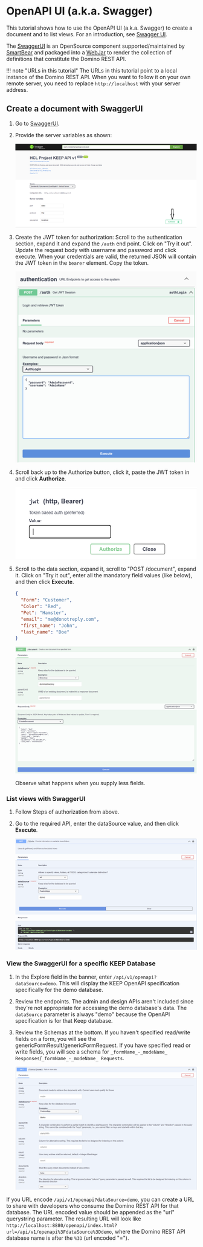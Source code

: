 # OpenAPI UI (a.k.a. Swagger)

This tutorial shows how to use the OpenAPI UI (a.k.a. Swagger) to create a document and to list views. For an introduction, see [Swagger UI](../references/usertools/swagger.md).

The [SwaggerUI](https://github.com/swagger-api/swagger-ui) is an OpenSource component supported/maintained by [SmartBear](https://swagger.io) and packaged into a [WebJar](https://www.webjars.org) to render the collection of definitions that constitute the Domino REST API.

<!-- prettier-ignore -->
!!! note "URLs in this tutorial"
    The URLs in this tutorial point to a local instance of the Domino REST API. When you want to follow it on your own remote server, you need to replace `http://localhost` with your server address.

## Create a document with SwaggerUI

1. Go to [SwaggerUI](http://localhost:8880/openapi/index.html).

2. Provide the server variables as shown:

      ![JwtToken](../assets/images/TokenJwt.png)

3. Create the JWT token for authorization: Scroll to the authentication section, expand it and expand the `/auth` end point. Click on "Try it out". Update the request body with username and password and click execute. When your credentials are valid, the returned JSON will contain the JWT token in the `bearer` element. Copy the token.

      ![Swagger login](../assets/images/ApiSwaggerLogin.png)

4. Scroll back up to the Authorize button, click it, paste the JWT token in and click **Authorize**.

      ![JwtToken1](../assets/images/TokenJwt1.png)

5. Scroll to the data section, expand it, scroll to "POST /document", expand it. Click on "Try it out", enter all the mandatory field values (like below), and then click **Execute**.

   ```json
   {
     "Form": "Customer",
     "Color": "Red",
     "Pet": "Hamster",
     "email": "me@donotreply.com",
     "first_name": "John",
     "last_name": "Doe"
   }
   ```

   ![SwaggerAPI](../assets/images/ApiSwagger.png)

   Observe what happens when you supply less fields.

### List views with SwaggerUI

1. Follow Steps of authorization from above.

2. Go to the required API, enter the dataSource value, and then click **Execute**.

   ![SwaggerAPIViews](../assets/images/ApiSwaggerViews.png)

### View the SwaggerUI for a specific KEEP Database

1. In the Explore field in the banner, enter `/api/v1/openapi?dataSource=demo`. This will display the KEEP OpenAPI specification specifically for the demo database.

2. Review the endpoints. The admin and design APIs aren't included since they're not appropriate for accessing the demo database's data. The `dataSource` parameter is always "demo" because the OpenAPI specification is for that Keep database.

3. Review the Schemas at the bottom. If you haven't specified read/write fields on a form, you will see the genericFormResult/genericFormRequest. If you have specified read or write fields, you will see a schema for `_formName_-_modeName_ Responses`/`_formName_-_modeName_ Requests`.

   ![SwaggerAPIDatabase](../assets/images/ApiSwaggerDatabase.png)

If you URL encode `/api/v1/openapi?dataSource=demo`, you can create a URL to share with developers who consume the Domino REST API for that database. The URL encoded value should be appended as the "url" querystring parameter. The resulting URL will look like `http://localhost:8880/openapi/index.html?url=/api/v1/openapi%3FdataSource%3Ddemo`, where the Domino REST API database name is after the `%3D` (url encoded "=").
